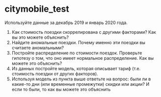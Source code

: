 # citymobile_test
Используйте данные за декабрь 2019 и январь 2020 года.

1. Как стоимость поездки скоррелирована с другими факторами? Как вы это можете объяснить?
2. Найдите аномальные поездки. Почему именно эти поездки вы считаете аномальными?
3. Постройте распределение по стоимости поездок. Проверьте гипотезу о том, что оно имеет нормальное распределение. Как вы можете это объяснить?
4. Из данных постройте модель, которая описывает тариф (т.е. стоимость поездки от других факторов).
5. Используя модель из пункта выше ответьте на вопрос: были ли в какие-то дни (или временные промежутки) скидки или акции? И если то были, то как вы можете это объяснить
